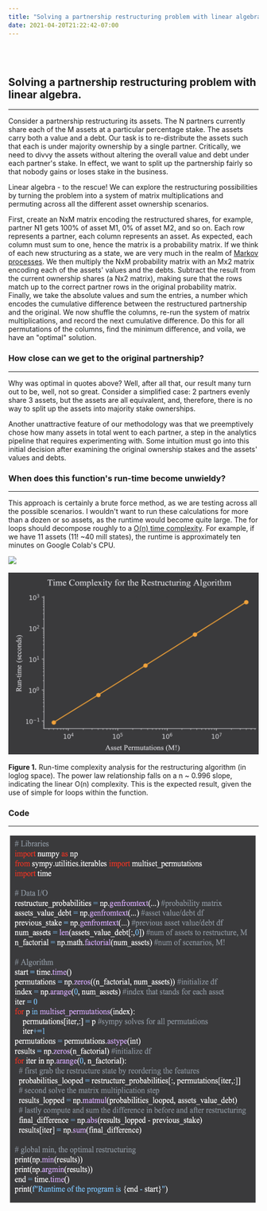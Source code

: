 ```yaml
---
title: "Solving a partnership restructuring problem with linear algebra."
date: 2021-04-20T21:22:42-07:00
---
```


<br><br>

## Solving a partnership restructuring problem with linear algebra.

---

Consider a partnership restructuring its assets. The N partners currently share each of the M assets at a particular percentage stake. The assets carry both a value and a debt. Our task is to re-distribute the assets such that each is under majority ownership by a single partner. Critically, we need to divvy the assets without altering the overall value and debt under each partner's stake. In effect, we want to split up the partnership fairly so that nobody gains or loses stake in the business.

Linear algebra - to the rescue!  We can explore the restructuring possibilities by turning the problem into a system of matrix multiplications and permuting across all the different asset ownership scenarios.

First, create an NxM matrix encoding the restructured shares, for example, partner N1 gets 100% of asset M1, 0% of asset M2, and so on. Each row represents a partner, each column represents an asset. As expected, each column must sum to one, hence the matrix is a probability matrix. If we think of each new structuring as a state, we are very much in the realm of [Markov processes](https://en.wikipedia.org/wiki/Markov_decision_process). We then multiply the NxM probability matrix with an Mx2 matrix encoding each of the assets' values and the debts. Subtract the result from the current ownership shares (a Nx2 matrix), making sure that the rows match up to the correct partner rows in the original probability matrix. Finally, we take the absolute values and sum the entries, a number which encodes the cumulative difference between the restructured partnership and the original. We now shuffle the columns, re-run the system of matrix multiplications, and record the next cumulative difference. Do this for all permutations of the columns, find the minimum difference, and voila, we have an "optimal" solution.

### How close can we get to the original partnership?

---

Why was optimal in quotes above? Well, after all that, our result many turn out to be, well, not so great. Consider a simplified case: 2 partners evenly share 3 assets, but the assets are all equivalent, and, therefore, there is no way to split up the assets into majority stake ownerships.

Another unattractive feature of our methodology was that we preemptively chose how many assets in total went to each partner, a step in the analytics pipeline that requires experimenting with. Some intuition must go into this initial decision after examining the original ownership stakes and the assets' values and debts.

### When does this function's run-time become unwieldy?

---

This approach is certainly a brute force method, as we are testing across all the possible scenarios. I wouldn't want to run these calculations for more than a dozen or so assets, as the runtime would become quite large. The for loops should decompose roughly to a [O(n) time complexity](). For example, if we have 11 assets (11! ~40 mill states), the runtime is approximately ten minutes on Google Colab's CPU.

<img src="https://render.githubusercontent.com/render/math?math=\runtime \propto n">

<p align="center"> <img src="/assets-runtime.png"/ width = "550" height = "366"> </p>

**Figure 1.** Run-time complexity analysis for the restructuring algorithm (in loglog space). The power law relationship falls on a n ~ 0.996 slope, indicating the linear O(n) complexity. This is the expected result, given the use of simple for loops within the function.

### Code

---

<p align="center"> <img src="/assets-code.png"/ width = "550" height = "747"> </p>
